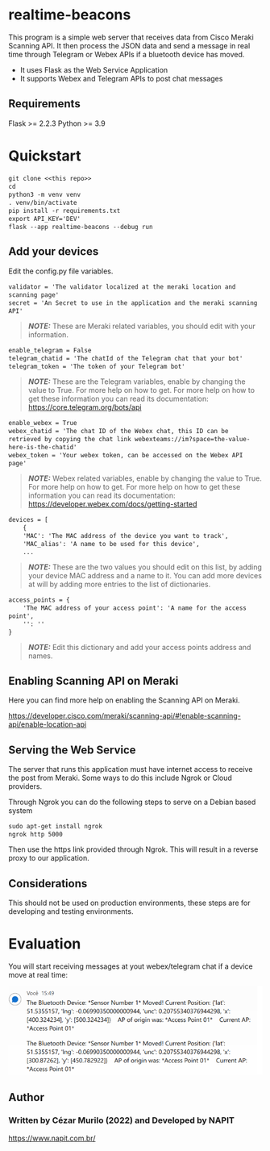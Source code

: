 # realtime-beacons

This program is a simple web server that receives data from Cisco Meraki Scanning API. It then process the JSON data and send a message in real time through Telegram or Webex APIs if a bluetooth device has moved.

+ It uses Flask as the Web Service Application
+ It supports Webex and Telegram APIs to post chat messages

## Requirements
Flask >= 2.2.3
Python >= 3.9

# Quickstart


```
git clone <<this repo>>
cd 
python3 -m venv venv
. venv/bin/activate
pip install -r requirements.txt
export API_KEY='DEV'
flask --app realtime-beacons --debug run
```


## Add your devices

Edit the config.py file variables.

```
validator = 'The validator localized at the meraki location and scanning page'
secret = 'An Secret to use in the application and the meraki scanning API'
```
> **_NOTE:_**  These are Meraki related variables, you should edit with your information.

```
enable_telegram = False
telegram_chatid = 'The chatId of the Telegram chat that your bot'
telegram_token = 'The token of your Telegram bot'
```
> **_NOTE:_**  These are the Telegram variables, enable by changing the value to True. For more help on how to get. For more help on how to get these information you can read its documentation: https://core.telegram.org/bots/api


```
enable_webex = True
webex_chatid = 'The chat ID of the Webex chat, this ID can be retrieved by copying the chat link webexteams://im?space=the-value-here-is-the-chatid'
webex_token = 'Your webex token, can be accessed on the Webex API page'
```
> **_NOTE:_**  Webex related variables, enable by changing the value to True. For more help on how to get. For more help on how to get these information you can read its documentation: https://developer.webex.com/docs/getting-started


```
devices = [
    {
    'MAC': 'The MAC address of the device you want to track',
    'MAC_alias': 'A name to be used for this device',
    ...
```
> **_NOTE:_**  These are the two values you should edit on this list, by adding your device MAC address and a name to it. You can add more devices at will by adding more entries to the list of dictionaries.


```
access_points = {
    'The MAC address of your access point': 'A name for the access point',
    '': ''
}
```
> **_NOTE:_** Edit this dictionary and add your access points address and names.


## Enabling Scanning API on Meraki

Here you can find more help on enabling the Scanning API on Meraki.

https://developer.cisco.com/meraki/scanning-api/#!enable-scanning-api/enable-location-api

## Serving the Web Service

The server that runs this application must have internet access to receive the post from Meraki. Some ways to do this include Ngrok or 
Cloud providers.

Through Ngrok you can do the following steps to serve on a Debian based system

```
sudo apt-get install ngrok
ngrok http 5000
```

Then use the https link provided through Ngrok. This will result in a reverse proxy to our application.

## Considerations

This should not be used on production environments, these steps are for developing and testing environments.


# Evaluation

You will start receiving messages at yout webex/telegram chat if a device move at real time:


![alt text](https://github.com/Geronaso/meraki-realtimebeacons/blob/main/images/result.png?raw=true)

## Author

### Written by Cézar Murilo (2022) and Developed by NAPIT

https://www.napit.com.br/



